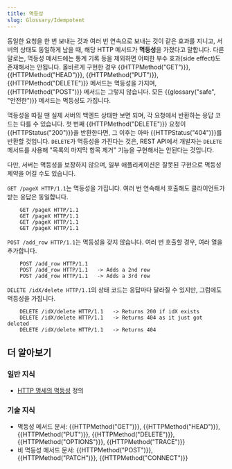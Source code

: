 ```yaml
---
title: 멱등성
slug: Glossary/Idempotent
---
```


동일한 요청을 한 번 보내는 것과 여러 번 연속으로 보내는 것이 같은 효과를 지니고, 서버의 상태도 동일하게 남을 때, 해당 HTTP 메서드가 **멱등성**을 가졌다고 말합니다. 다른 말로는, 멱등성 메서드에는 통계 기록 등을 제외하면 어떠한 부수 효과(side effect)도 존재해서는 안됩니다. 올바르게 구현한 경우 {{HTTPMethod("GET")}}, {{HTTPMethod("HEAD")}}, {{HTTPMethod("PUT")}}, {{HTTPMethod("DELETE")}} 메서드는 멱등성을 가지며, {{HTTPMethod("POST")}} 메서드는 그렇지 않습니다. 모든 {{glossary("safe", "안전한")}} 메서드는 멱등성도 가집니다.

멱등성을 따질 땐 실제 서버의 백엔드 상태만 보면 되며, 각 요청에서 반환하는 응답 코드는 다를 수 있습니다. 첫 번째 {{HTTPMethod("DELETE")}} 요청이 {{HTTPStatus("200")}}을 반환한다면, 그 이후는 아마 {{HTTPStatus("404")}}를 반환할 것입니다. `DELETE`가 멱등성을 가진다는 것은, REST API에서 개발자는 `DELETE` 메서드를 사용해 "목록의 마지막 항목 제거" 기능을 구현해서는 안된다는 것입니다.

다만, 서버는 멱등성을 보장하지 않으며, 일부 애플리케이션은 잘못된 구현으로 멱등성 제약을 어길 수도 있습니다.

`GET /pageX HTTP/1.1`는 멱등성을 가집니다. 여러 번 연속해서 호출해도 클라이언트가 받는 응답은 동일합니다.

```
    GET /pageX HTTP/1.1
    GET /pageX HTTP/1.1
    GET /pageX HTTP/1.1
    GET /pageX HTTP/1.1
```

`POST /add_row HTTP/1.1`는 멱등성을 갖지 않습니다. 여러 번 호출할 경우, 여러 열을 추가합니다.

```
    POST /add_row HTTP/1.1
    POST /add_row HTTP/1.1   -> Adds a 2nd row
    POST /add_row HTTP/1.1   -> Adds a 3rd row
```

`DELETE /idX/delete HTTP/1.1`의 상태 코드는 응답마다 달라질 수 있지만, 그럼에도 멱등성을 가집니다.

```
    DELETE /idX/delete HTTP/1.1   -> Returns 200 if idX exists
    DELETE /idX/delete HTTP/1.1   -> Returns 404 as it just got deleted
    DELETE /idX/delete HTTP/1.1   -> Returns 404
```

## 더 알아보기

### 일반 지식

- [HTTP 명세의 멱등성](https://tools.ietf.org/html/rfc7231#section-4.2.2) 정의

### 기술 지식

- 멱등성 메서드 문서: {{HTTPMethod("GET")}}, {{HTTPMethod("HEAD")}}, {{HTTPMethod("PUT")}}, {{HTTPMethod("DELETE")}}, {{HTTPMethod("OPTIONS")}}, {{HTTPMethod("TRACE")}}
- 비 멱등성 메서드 문서: {{HTTPMethod("POST")}},{{HTTPMethod("PATCH")}}, {{HTTPMethod("CONNECT")}}
